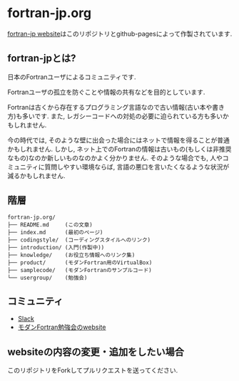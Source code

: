 # fortran-jp.org

[fortran-jp website](http://fortran-jp.org/)はこのリポジトリとgithub-pagesによって作製されています.

## fortran-jpとは?

日本のFortranユーザによるコミュニティです.

Fortranユーザの孤立を防ぐことや情報の共有などを目的としています.

Fortranは古くから存在するプログラミング言語なので古い情報(古い本や書き方)も多いです.
また, レガシーコードへの対処の必要に迫られている方も多いかもしれません.

今の時代では, そのような壁に出会った場合にはネットで情報を得ることが普通かもしれません.
しかし, ネット上でのFortranの情報は古いもの(もしくは非推奨なもの)なのか新しいものなのかよく分かりません.
そのような場合でも, 人やコミュニティに質問しやすい環境ならば, 言語の悪口を言いたくなるような状況が減るかもしれません.

## 階層

```
fortran-jp.org/
├── README.md     (この文章)
├── index.md      (最初のページ)
├── codingstyle/  (コーディングスタイルへのリンク)
├── introduction/ (入門(作製中))
├── knowledge/    (お役立ち情報へのリンク集)
├── product/      (モダンFortran用のVirtualBox)
├── samplecode/   (モダンFortranのサンプルコード)
└── usergroup/    (勉強会)
```

## コミュニティ

- [Slack](modern-fortran.slack.com)
- [モダンFortran勉強会のwebsite](http://modern-fortran-local-user-group.jpn.org/)

## websiteの内容の変更・追加をしたい場合

このリポジトリをForkしてプルリクエストを送ってください.
